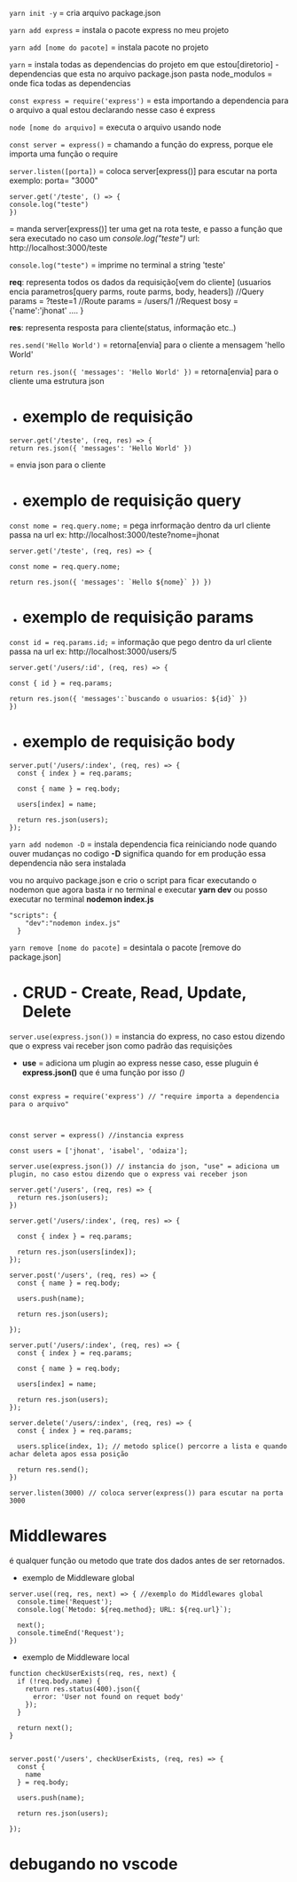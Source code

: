 `yarn init -y` = cria arquivo package.json

`yarn add express` = instala o pacote express no meu projeto

`yarn add [nome do pacote]` = instala pacote no projeto

`yarn` = instala todas as dependencias do projeto em que estou[diretorio] - dependencias que esta no arquivo package.json
pasta node_modulos = onde fica todas as dependencias

`const express = require('express')` = esta importando a dependencia para o arquivo a qual estou declarando nesse caso é express

`node [nome do arquivo]` = executa o arquivo usando node

`const server = express()` = chamando a função do express, porque ele importa uma função o require

`server.listen([porta])` = coloca server[express()] para escutar na porta exemplo: porta= "3000"

```
server.get('/teste', () => {
console.log("teste")
})
```

= manda server[express()] ter uma get na rota teste, e passo a função que sera executado no caso um
_console.log("teste")_ url: http://localhost:3000/teste

`console.log("teste")` = imprime no terminal a string 'teste'

**req**: representa todos os dados da requisição[vem do cliente] (usuarios encia parametros[query parms, route parms, body, headers])
//Query params = ?teste=1
//Route params = /users/1
//Request bosy ={'name':'jhonat' .... }

**res**: representa resposta para cliente(status, informação etc..)

`res.send('Hello World')` = retorna[envia] para o cliente a mensagem 'hello World'

`return res.json({ 'messages': 'Hello World' })` = retorna[envia] para o cliente uma estrutura json

- # exemplo de requisição

```
server.get('/teste', (req, res) => {
return res.json({ 'messages': 'Hello World' })
```

= envia json para o cliente

- # exemplo de requisição query

`const nome = req.query.nome;` = pega inrformação dentro da url cliente passa na url ex: http://localhost:3000/teste?nome=jhonat

```
server.get('/teste', (req, res) => {

const nome = req.query.nome;

return res.json({ 'messages': `Hello ${nome}` }) })
```

- # exemplo de requisição params

`const id = req.params.id;` = informação que pego dentro da url cliente passa na url ex: http://localhost:3000/users/5

```
server.get('/users/:id', (req, res) => {

const { id } = req.params;

return res.json({ 'messages':`buscando o usuarios: ${id}` })
})
```

- # exemplo de requisição body

```
server.put('/users/:index', (req, res) => {
  const { index } = req.params;

  const { name } = req.body;

  users[index] = name;

  return res.json(users);
});
```

`yarn add nodemon -D` = instala dependencia fica reiniciando node quando ouver mudanças no codigo **-D** significa quando for em produção essa dependencia não sera instalada

vou no arquivo package.json e crio o script para ficar executando o nodemon que agora basta ir no terminal e executar **yarn dev** ou posso executar no terminal **nodemon index.js**

```
"scripts": {
    "dev":"nodemon index.js"
  }
```

`yarn remove [nome do pacote]`
= desintala o pacote [remove do package.json]

- # CRUD - Create, Read, Update, Delete

`server.use(express.json())` = instancia do express, no caso estou dizendo que o express vai receber json como padrão das requisições

- **use** = adiciona um plugin ao express nesse caso, esse pluguin é **express.json()** que é uma função por isso _()_

```

const express = require('express') // "require importa a dependencia para o arquivo"



const server = express() //instancia express

const users = ['jhonat', 'isabel', 'odaiza'];

server.use(express.json()) // instancia do json, "use" = adiciona um plugin, no caso estou dizendo que o express vai receber json

server.get('/users', (req, res) => {
  return res.json(users);
})

server.get('/users/:index', (req, res) => {

  const { index } = req.params;

  return res.json(users[index]);
});

server.post('/users', (req, res) => {
  const { name } = req.body;

  users.push(name);

  return res.json(users);

});

server.put('/users/:index', (req, res) => {
  const { index } = req.params;

  const { name } = req.body;

  users[index] = name;

  return res.json(users);
});

server.delete('/users/:index', (req, res) => {
  const { index } = req.params;

  users.splice(index, 1); // metodo splice() percorre a lista e quando achar deleta apos essa posição

  return res.send();
})

server.listen(3000) // coloca server(express()) para escutar na porta 3000
```

# Middlewares

é qualquer função ou metodo que trate dos dados antes de ser retornados.

- exemplo de Middleware global

```
server.use((req, res, next) => { //exemplo do Middlewares global
  console.time('Request');
  console.log(`Metodo: ${req.method}; URL: ${req.url}`);

  next();
  console.timeEnd('Request');
})
```

- exemplo de Middleware local

```
function checkUserExists(req, res, next) {
  if (!req.body.name) {
    return res.status(400).json({
      error: 'User not found on requet body'
    });
  }

  return next();
}


server.post('/users', checkUserExists, (req, res) => {
  const {
    name
  } = req.body;

  users.push(name);

  return res.json(users);

});
```

# debugando no vscode

